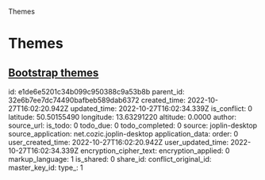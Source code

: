 Themes

# Themes

## [**Bootstrap themes**](https://bootswatch.com/)

id: e1de6e5201c34b099c950388c9a53b8b
parent_id: 32e6b7ee7dc74490bafbeb589dab6372
created_time: 2022-10-27T16:02:20.942Z
updated_time: 2022-10-27T16:02:34.339Z
is_conflict: 0
latitude: 50.50155490
longitude: 13.63291220
altitude: 0.0000
author: 
source_url: 
is_todo: 0
todo_due: 0
todo_completed: 0
source: joplin-desktop
source_application: net.cozic.joplin-desktop
application_data: 
order: 0
user_created_time: 2022-10-27T16:02:20.942Z
user_updated_time: 2022-10-27T16:02:34.339Z
encryption_cipher_text: 
encryption_applied: 0
markup_language: 1
is_shared: 0
share_id: 
conflict_original_id: 
master_key_id: 
type_: 1